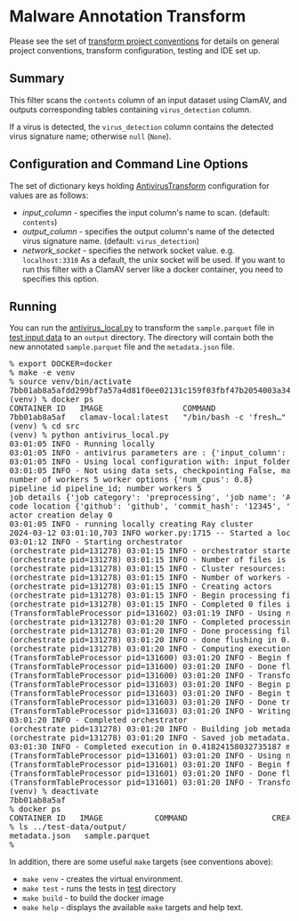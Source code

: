 # Malware Annotation Transform 
Please see the set of
[transform project conventions](../../README.md#Transform-Project-Conventions)
for details on general project conventions, transform configuration,
testing and IDE set up.

## Summary 
This filter scans the `contents` column of an input dataset using ClamAV, and outputs corresponding tables containing `virus_detection` column.

If a virus is detected, the `virus_detection` column contains the detected virus signature name; otherwise `null` (`None`).

## Configuration and Command Line Options

The set of dictionary keys holding [AntivirusTransform](src/antivirus_transform.py) 
configuration for values are as follows:

* _input_column_ - specifies the input column's name to scan. (default: `contents`)
* _output_column_ - specifies the output column's name of the detected virus signature name. (default: `virus_detection`)
* _network_socket_ - specifies the network socket value. e.g. `localhost:3310` As a default, the unix socket will be used. If you want to run this filter with a ClamAV server like a docker container, you need to specifies this option.

## Running
You can run the [antivirus_local.py](src/antivirus_local.py) to
transform the `sample.parquet` file in [test input data](test-data/input) 
to an `output` directory.  The directory will contain both the new
annotated `sample.parquet` file and the `metadata.json` file.
<pre>
% export DOCKER=docker
% make -e venv
% source venv/bin/activate
7bb01ab8a5afdd299bf7a57a4d81f0ee02131c159f03fbf47b2054003a3481b2
(venv) % docker ps
CONTAINER ID   IMAGE                 COMMAND                  CREATED         STATUS         PORTS                    NAMES
7bb01ab8a5af   clamav-local:latest   "/bin/bash -c 'fresh…"   3 seconds ago   Up 2 seconds   0.0.0.0:3310->3310/tcp   clamav
(venv) % cd src
(venv) % python antivirus_local.py
03:01:05 INFO - Running locally
03:01:05 INFO - antivirus parameters are : {'input_column': 'contents', 'output_column': 'virus_detection', 'use_network_socket': True, 'network_socket_host': 'localhost', 'network_socket_port': 3310}
03:01:05 INFO - Using local configuration with: input_folder - /home/tkyg/fm-data-engineering/transforms/code/antivirus/test-data/input output_folder - /home/tkyg/fm-data-engineering/transforms/code/antivirus/test-data/output
03:01:05 INFO - Not using data sets, checkpointing False, max files -1
number of workers 5 worker options {'num_cpus': 0.8}
pipeline id pipeline_id; number workers 5
job details {'job category': 'preprocessing', 'job name': 'Antivirus', 'job type': 'ray', 'job id': 'job_id'}
code location {'github': 'github', 'commit_hash': '12345', 'path': 'path'}
actor creation delay 0
03:01:05 INFO - running locally creating Ray cluster
2024-03-12 03:01:10,703 INFO worker.py:1715 -- Started a local Ray instance. View the dashboard at 127.0.0.1:8265
03:01:12 INFO - Starting orchestrator
(orchestrate pid=131278) 03:01:15 INFO - orchestrator started at 2024-03-12 03:01:15
(orchestrate pid=131278) 03:01:15 INFO - Number of files is 1, source profile {'max_file_size': 0.00240325927734375, 'min_file_size': 0.00240325927734375, 'total_file_size': 0.00240325927734375}
(orchestrate pid=131278) 03:01:15 INFO - Cluster resources: {'cpus': 8, 'gpus': 0, 'memory': 6.625856782309711, 'object_store': 3.3129283897578716}
(orchestrate pid=131278) 03:01:15 INFO - Number of workers - 5 with {'num_cpus': 0.8} each
(orchestrate pid=131278) 03:01:15 INFO - Creating actors
(orchestrate pid=131278) 03:01:15 INFO - Begin processing files
(orchestrate pid=131278) 03:01:15 INFO - Completed 0 files in 2.0261605580647787e-05 min. Waiting for completion
(TransformTableProcessor pid=131602) 03:01:19 INFO - Using network scoket: localhost:3310
(orchestrate pid=131278) 03:01:20 INFO - Completed processing in 0.0731032133102417 min
(orchestrate pid=131278) 03:01:20 INFO - Done processing files, waiting for flush() completion.
(orchestrate pid=131278) 03:01:20 INFO - done flushing in 0.010388851165771484 sec
(orchestrate pid=131278) 03:01:20 INFO - Computing execution stats
(TransformTableProcessor pid=131600) 03:01:20 INFO - Begin flushing transform
(TransformTableProcessor pid=131600) 03:01:20 INFO - Done flushing transform
(TransformTableProcessor pid=131600) 03:01:20 INFO - Transform did not produce a transformed table for file
(TransformTableProcessor pid=131603) 03:01:20 INFO - Begin processing file /home/tkyg/fm-data-engineering/transforms/code/antivirus/test-data/input/sample.parquet
(TransformTableProcessor pid=131603) 03:01:20 INFO - Begin transforming table from /home/tkyg/fm-data-engineering/transforms/code/antivirus/test-data/input/sample.parquet
(TransformTableProcessor pid=131603) 03:01:20 INFO - Done transforming table from /home/tkyg/fm-data-engineering/transforms/code/antivirus/test-data/input/sample.parquet
(TransformTableProcessor pid=131603) 03:01:20 INFO - Writing transformed file /home/tkyg/fm-data-engineering/transforms/code/antivirus/test-data/input/sample.parquet to /home/tkyg/fm-data-engineering/transforms/code/antivirus/test-data/output/sample.parquet
03:01:20 INFO - Completed orchestrator
(orchestrate pid=131278) 03:01:20 INFO - Building job metadata
(orchestrate pid=131278) 03:01:20 INFO - Saved job metadata.
03:01:30 INFO - Completed execution in 0.41824158032735187 min, execution result 0
(TransformTableProcessor pid=131601) 03:01:20 INFO - Using network scoket: localhost:3310 [repeated 4x across cluster] (Ray deduplicates logs by default. Set RAY_DEDUP_LOGS=0 to disable log deduplication, or see https://docs.ray.io/en/master/ray-observability/ray-logging.html#log-deduplication for more options.)
(TransformTableProcessor pid=131601) 03:01:20 INFO - Begin flushing transform [repeated 4x across cluster]
(TransformTableProcessor pid=131601) 03:01:20 INFO - Done flushing transform [repeated 4x across cluster]
(TransformTableProcessor pid=131601) 03:01:20 INFO - Transform did not produce a transformed table for file   [repeated 4x across cluster]
(venv) % deactivate
7bb01ab8a5af
% docker ps
CONTAINER ID   IMAGE           COMMAND                  CREATED       STATUS       PORTS     NAMES
% ls ../test-data/output/
metadata.json	sample.parquet
%
</pre>

In addition, there are some useful `make` targets (see conventions above):
* `make venv` - creates the virtual environment.
* `make test` - runs the tests in [test](test) directory
* `make build` - to build the docker image
* `make help` - displays the available `make` targets and help text.





